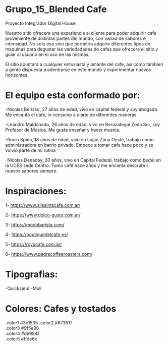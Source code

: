 # Grupo_15_Blended Cafe
Proyecto Integrador Digital House


Nuestro sitio ofrecera una experiencia al cliente para poder adquirir cafe proveniente de distintas partes del mundo, con variad de sabores e intensidad. No solo eso sino que permitira adquirir diferentes tipos de maquinas para degustar las variedadades de cafes que ofrecera el sitio y guiar al usuario en el uso de las mismas.

El sitio apuntara a cualquier entusiasta y amante del cafe, asi como tambien a gente dispuesta a adentrarse en este mundo y experimentar nuevos horizontes.


# El equipo esta conformado por:

  -Nicolas Berisso, 27 años de edad, vivo en capital federal y soy abogado. Me encanta el cafe, lo consumo a diario de diferentes maneras.
  
  -Leandro Maldonado, 26 años de edad, vivo en Berazategui Zona Sur, soy Profesor de Musica. Me gusta enseñar y hacer musica.
  
  -Rocío Spina, 18 años de edad, vivo en Lujan Zona Oeste, trabajo como administradora en barrio privado. Empece a tomar cafe hace poco y se volvió parte de mi rutina

  -Nicolas Denaday, 20 años, vivo en Capital Federal, trabajo como bedel en la UCES sede Centro. Tomo café hace años y me encanta descrubrir nuevos sabores siempre.
  
  
  # Inspiraciones:
  
  1- https://www.allsaintscafe.com.ar/
  
  2- https://www.dolce-gusto.com.ar/
  
  3- https://modobarista.com/
  
  4- https://boutiquedelcafe.es/
  
  5- https://royocafe.com.ar/
  
  6- https://www.padrecoffeeroasters.com/


  # Tipografias:
  -Quicksand
  -Muli
  
  # Colores: Cafes y tostados
  
  .color1   #3c1505
  .color2  #673517  
  .color3  #9f5e28  
  .color4  #de9841  
  .color5  #ffde6c









